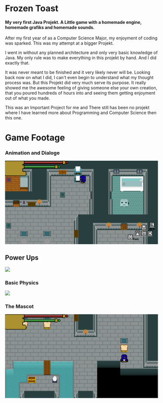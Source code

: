 # Frozen Toast
#### My very first Java Projekt. A Little game with a homemade engine, homemade grafiks and homemade sounds.

After my first year of as a Computer Science Major, my enjoyment of coding was sparked.
This was my attempt at a bigger Projekt.

I went in without any planned architecture and only very basic knowledge of Java.
My only rule was to make everything in this projekt by hand. And I did exactly that.

It was never meant to be finished and it very likely never will be. 
Looking back now on what I did, I can't even begin to understand what my thought process was.
But this Projekt did very much serve its purpose. It really showed me the awesome feeling of giving someone else your own creation, that you poured hundreds of hours into and seeing them getting enjoyment out of what you made.

This was an Important Project for me and There still has been no projekt where I have learned more about Programming and Computer Science then this one.

# Game Footage

### Animation and Dialoge

![](https://github.com/Fasust/FrozenToast/blob/master/material/dialoge.gif)

## Power Ups

![](https://github.com/Fasust/FrozenToast/blob/master/material/power.gif)

### Basic Physics

![](https://github.com/Fasust/FrozenToast/blob/master/material/phisics.gif)

### The Mascot

![](https://github.com/Fasust/FrozenToast/blob/master/material/toaster.gif)

